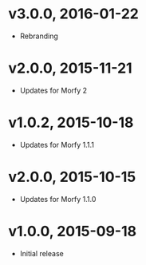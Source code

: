 # v3.0.0, 2016-01-22
* Rebranding

# v2.0.0, 2015-11-21
* Updates for Morfy 2

# v1.0.2, 2015-10-18
* Updates for Morfy 1.1.1

# v2.0.0, 2015-10-15
* Updates for Morfy 1.1.0

# v1.0.0, 2015-09-18
* Initial release
